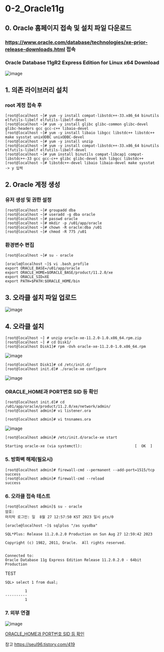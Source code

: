 # 0-2_Oracle11g

## 0. Oracle 홈페이지 접속 및 설치 파일 다운로드

### https://www.oracle.com/database/technologies/xe-prior-release-downloads.html 접속

### Oracle Database 11gR2 Express Edition for Linux x64 Download

![image](https://github.com/LeeJaeYong02/Oacle-Tuning-Essentials/assets/66985977/06052c5e-506b-4f1d-9f32-42e013c92fc0)


## 1. 의존 라이브러리 설치

### root 계정 접속 후

```
[root@localhost ~]# yum -y install compat-libstdc++-33.x86_64 binutils elfutils-libelf elfutils-libelf-devel
[root@localhost ~]# yum -y install glibc glibc-common glibc-devel glibc-headers gcc gcc-c++ libaio-devel
[root@localhost ~]# yum -y install libaio libgcc libstdc++ libstdc++ make sysstat unixODBC unixODBC-devel
[root@localhost ~]# yum -y install unzip
[root@localhost ~]# yum -y install compat-libstdc++-33.x86_64 binutils elfutils-libelf elfutils-libelf-devel
[root@localhost ~]# yum install binutils compat-libcap1 compat-libstdc++-33 gcc gcc-c++ glibc glibc-devel ksh libgcc libstdc++ [root@localhost ~]# libstdc++-devel libaio libaio-devel make sysstat
-> y 입력
```

## 2. Oracle 계정 생성

### 유저 생성 및 권한 설정

```
[root@localhost ~]# groupadd dba
[root@localhost ~]# useradd -g dba oracle
[root@localhost ~]# passwd oracle
[root@localhost ~]# mkdir -p /u01/app/oracle
[root@localhost ~]# chown -R oracle:dba /u01
[root@localhost ~]# chmod -R 775 /u01
```

### 환경변수 편집

```
[root@localhost ~]# su - oracle

[oracle@localhost ~]$ vi .bash_profile
export ORACLE_BASE=/u01/app/oracle
export ORACLE_HOME=$ORACLE_BASE/product/11.2.0/xe
export ORACLE_SID=XE
export PATH=$PATH:$ORACLE_HOME/bin
```

## 3. 오라클 설치 파일 업로드
![image](https://github.com/LeeJaeYong02/Oacle-Tuning-Essentials/assets/66985977/50af2333-c6f6-49a3-a0dc-acdb6040cca8)

## 4. 오라클 설치

```
[root@localhost ~] # unzip oracle-xe-11.2.0-1.0.x86_64.rpm.zip
[root@localhost ~] # cd Disk1/
[root@localhost Disk1]# rpm -Uvh oracle-xe-11.2.0-1.0.x86_64.rpm
```

![image](https://github.com/LeeJaeYong02/Oacle-Tuning-Essentials/assets/66985977/4f965642-56b4-4e6a-a5c9-1b35ae3b4c7c)

```
[root@localhost Disk1]# cd /etc/init.d/
[root@localhost init.d]# ./oracle-xe configure
```

![image](https://github.com/LeeJaeYong02/Oacle-Tuning-Essentials/assets/66985977/3cae5445-ab20-4d26-8874-ee53f5a01f17)


### ORACLE_HOME과 PORT번호 SID 등 확인

```
[root@localhost init.d]# cd /u01/app/oracle/product/11.2.0/xe/network/admin/
[root@localhost admin]# vi listener.ora

[root@localhost admin]# vi tnsnames.ora
```

![image](https://github.com/LeeJaeYong02/Oacle-Tuning-Essentials/assets/66985977/97d6d4af-a0bc-49d4-9082-cd835bfb8bc7)


```
[root@localhost admin]# /etc/init.d/oracle-xe start

Starting oracle-xe (via systemctl):                        [  OK  ]
```

### 5. 방화벽 해제(필요시)

```
[root@localhost admin]# firewall-cmd --permanent --add-port=1515/tcp
success
[root@localhost admin]# firewall-cmd --reload
success
```

### 6. 오라클 접속 테스트

```
[root@localhost admin]$ su - oracle
암호:
마지막 로그인: 일  8월 27 12:57:50 KST 2023 일시 pts/0

[oracle@localhost ~]$ sqlplus "/as sysdba"

SQL*Plus: Release 11.2.0.2.0 Production on Sun Aug 27 12:59:42 2023

Copyright (c) 1982, 2011, Oracle.  All rights reserved.


Connected to:
Oracle Database 11g Express Edition Release 11.2.0.2.0 - 64bit Production
```

TEST
```
SQL> select 1 from dual;

         1
----------
         1
```

### 7. 외부 연결 

![image](https://github.com/LeeJaeYong02/Oacle-Tuning-Essentials/assets/66985977/f2e0374e-5a82-48b0-9dde-34024cd7fdaf)

[ORACLE_HOME과 PORT번호 SID 등 확인](#oracle_home과-port번호-sid-등-확인)

참고 https://seul96.tistory.com/419
